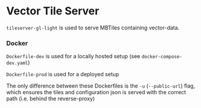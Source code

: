 # Vector Tile Server

`tileserver-gl-light` is used to serve MBTiles containing vector-data.

### Docker

`Dockerfile-dev` is used for a locally hosted setup (see `docker-compose-dev.yaml`)

`Dockerfile-prod` is used for a deployed setup

The only difference between these Dockerfiles is the `-u` (`--public-url`) flag, which ensures the tiles and configuration json is served with the correct path (i.e. behind the reverse-proxy)